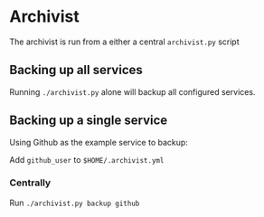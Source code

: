 # Archivist 

The archivist is run from a either a central `archivist.py` script

## Backing up all services

Running `./archivist.py` alone will backup all configured services.

## Backing up a single service

Using Github as the example service to backup:

Add `github_user` to `$HOME/.archivist.yml`

### Centrally

Run `./archivist.py backup github`

